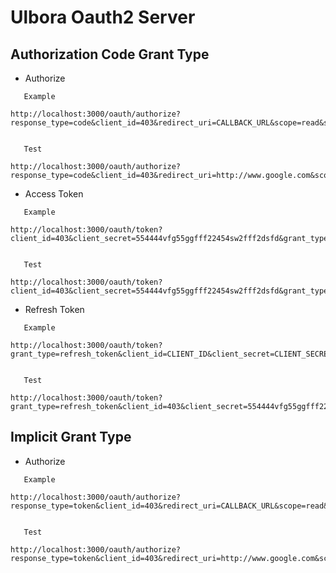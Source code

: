 Ulbora Oauth2 Server 
==============

## Authorization Code Grant Type

 * Authorize

```
   Example

http://localhost:3000/oauth/authorize?response_type=code&client_id=403&redirect_uri=CALLBACK_URL&scope=read&state=xyz
  
```

```  
   Test

http://localhost:3000/oauth/authorize?response_type=code&client_id=403&redirect_uri=http://www.google.com&scope=read&state=xyz

```

 * Access Token 

```
   Example

http://localhost:3000/oauth/token?client_id=403&client_secret=554444vfg55ggfff22454sw2fff2dsfd&grant_type=authorization_code&code=i76y13e340akRn6Ipkdbii&redirect_uri=http://www.google.com
 
```

```  
   Test

http://localhost:3000/oauth/token?client_id=403&client_secret=554444vfg55ggfff22454sw2fff2dsfd&grant_type=authorization_code&code=i76y13e340akRn6Ipkdbii&redirect_uri=http://www.google.com

```

 * Refresh Token

```
   Example

http://localhost:3000/oauth/token?grant_type=refresh_token&client_id=CLIENT_ID&client_secret=CLIENT_SECRET&refresh_token=REFRESH_TOKEN
   
```

``` 
   Test

http://localhost:3000/oauth/token?grant_type=refresh_token&client_id=403&client_secret=554444vfg55ggfff22454sw2fff2dsfd&refresh_token=efssffffnnlf

```

## Implicit Grant Type

* Authorize

```
   Example

http://localhost:3000/oauth/authorize?response_type=token&client_id=403&redirect_uri=CALLBACK_URL&scope=read&state=xyz
  
```

```  
   Test

http://localhost:3000/oauth/authorize?response_type=token&client_id=403&redirect_uri=http://www.google.com&scope=read&state=xyz

```

